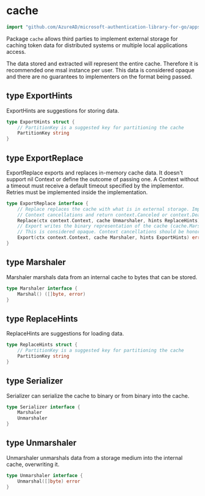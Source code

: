 <!-- Code generated by gomarkdoc. DO NOT EDIT -->

# cache

```go
import "github.com/AzureAD/microsoft-authentication-library-for-go/apps/cache"
```

Package `cache` allows third parties to implement external storage for caching token data for distributed systems or multiple local applications access.

The data stored and extracted will represent the entire cache. Therefore it is recommended one msal instance per user. This data is considered opaque and there are no guarantees to implementers on the format being passed.

## type ExportHints

ExportHints are suggestions for storing data.

```go
type ExportHints struct {
    // PartitionKey is a suggested key for partitioning the cache
    PartitionKey string
}
```

## type ExportReplace

ExportReplace exports and replaces in\-memory cache data. It doesn't support nil Context or define the outcome of passing one. A Context without a timeout must receive a default timeout specified by the implementor. Retries must be implemented inside the implementation.

```go
type ExportReplace interface {
    // Replace replaces the cache with what is in external storage. Implementors should honor
    // Context cancellations and return context.Canceled or context.DeadlineExceeded in those cases.
    Replace(ctx context.Context, cache Unmarshaler, hints ReplaceHints) error
    // Export writes the binary representation of the cache (cache.Marshal()) to external storage.
    // This is considered opaque. Context cancellations should be honored as in Replace.
    Export(ctx context.Context, cache Marshaler, hints ExportHints) error
}
```

## type Marshaler

Marshaler marshals data from an internal cache to bytes that can be stored.

```go
type Marshaler interface {
    Marshal() ([]byte, error)
}
```

## type ReplaceHints

ReplaceHints are suggestions for loading data.

```go
type ReplaceHints struct {
    // PartitionKey is a suggested key for partitioning the cache
    PartitionKey string
}
```

## type Serializer

Serializer can serialize the cache to binary or from binary into the cache.

```go
type Serializer interface {
    Marshaler
    Unmarshaler
}
```

## type Unmarshaler

Unmarshaler unmarshals data from a storage medium into the internal cache, overwriting it.

```go
type Unmarshaler interface {
    Unmarshal([]byte) error
}
```
